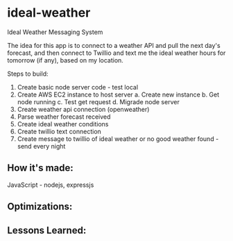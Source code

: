 # ideal-weather
Ideal Weather Messaging System

The idea for this app is to connect to a weather API and pull the next day's forecast, and then connect to Twillio and text me the ideal weather hours for tomorrow (if any), based on my location.

Steps to build:
1. Create basic node server code - test local
2. Create AWS EC2 instance to host server
  a. Create new instance
  b. Get node running
  c. Test get request
  d. Migrade node server
4. Create weather api connection (openweather)
5. Parse weather forecast received
6. Create ideal weather conditions
7. Create twillio text connection
8. Create message to twillio of ideal weather or no good weather found - send every night

## How it's made:
JavaScript - nodejs, expressjs

## Optimizations:
## Lessons Learned:
